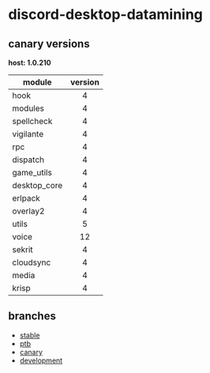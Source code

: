 # discord-desktop-datamining

## canary versions

**host: 1.0.210**

| module | version |
| ------ | :-----: |
| hook | 4 |
| modules | 4 |
| spellcheck | 4 |
| vigilante | 4 |
| rpc | 4 |
| dispatch | 4 |
| game_utils | 4 |
| desktop_core | 4 |
| erlpack | 4 |
| overlay2 | 4 |
| utils | 5 |
| voice | 12 |
| sekrit | 4 |
| cloudsync | 4 |
| media | 4 |
| krisp | 4 |

## branches

- [stable](https://github.com/OpenAsar/discord-desktop-datamining/tree/stable)
- [ptb](https://github.com/OpenAsar/discord-desktop-datamining/tree/ptb)
- [canary](https://github.com/OpenAsar/discord-desktop-datamining/tree/canary)
- [development](https://github.com/OpenAsar/discord-desktop-datamining/tree/development)